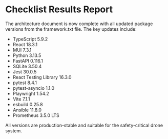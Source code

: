 # Checklist Results Report

The architecture document is now complete with all updated package versions from the framework.txt file. The key updates include:

- TypeScript 5.9.2
- React 18.3.1
- MUI 7.3.1
- Python 3.13.5
- FastAPI 0.116.1
- SQLite 3.50.4
- Jest 30.0.5
- React Testing Library 16.3.0
- pytest 8.4.1
- pytest-asyncio 1.1.0
- Playwright 1.54.2
- Vite 7.1.1
- esbuild 0.25.8
- Ansible 11.8.0
- Prometheus 3.5.0 LTS

All versions are production-stable and suitable for the safety-critical drone system.
